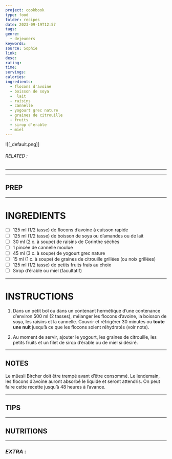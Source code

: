 ```yaml
---
project: cookbook
type: food
folder: recipes
date: 2023-09-19T12:57
tags: 
genre:
  - dejeuners
keywords: 
source: Sophie
link: 
desc: 
rating: 
time: 
servings: 
calories: 
ingredients:
  - flocons d'avoine
  - boisson de soya
  -  lait
  - raisins
  - cannelle
  - yogourt grec nature
  - graines de citrouille
  - fruits
  - sirop d'erable
  - miel
---
```


![[_default.png]]
###### *RELATED* : 
---


---
## PREP



---
# INGREDIENTS

- [ ] 125 ml (1/2 tasse) de flocons d’avoine à cuisson rapide 
- [ ] 125 ml (1/2 tasse) de boisson de soya ou d’amandes ou de lait 
- [ ] 30 ml (2 c. à soupe) de raisins de Corinthe séchés 
- [ ] 1 pincée de cannelle moulue 
- [ ] 45 ml (3 c. à soupe) de yogourt grec nature 
- [ ] 15 ml (1 c. à soupe) de graines de citrouille grillées (ou noix grillées) 
- [ ] 125 ml (1/2 tasse) de petits fruits frais au choix 
- [ ] Sirop d’érable ou miel (facultatif)

---
# INSTRUCTIONS

1. Dans un petit bol ou dans un contenant hermétique d’une contenance d’environ 500 ml (2 tasses), mélanger les flocons d’avoine, la boisson de soya, les raisins et la cannelle. Couvrir et réfrigérer 30 minutes ou **toute une nuit** jusqu’à ce que les flocons soient réhydratés (voir note).

2. Au moment de servir, ajouter le yogourt, les graines de citrouille, les petits fruits et un filet de sirop d’érable ou de miel si désiré.

---
## NOTES

Le müesli Bircher doit être trempé avant d’être consommé. Le lendemain, les flocons d’avoine auront absorbé le liquide et seront attendris. On peut faire cette recette jusqu’à 48 heures à l’avance.

---
## TIPS



---
## NUTRITIONS



---
### *EXTRA* :



